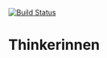 [![Build Status](https://travis-ci.org/Powerglove/Thinkerinnen.svg?branch=master)](https://travis-ci.org/Powerglove/Thinkerinnen)

# Thinkerinnen
